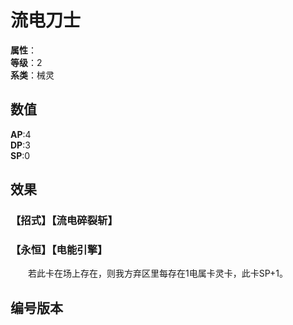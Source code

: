 <script setup>
let list = [
    { number: "SP01-009", url: "/packs/SP01" }
]
</script>

# 流电刀士

**属性**：<CardAttribute text="电"/><br/>
**等级**：2<br/>
**系类**：械灵

## 数值

**AP**:4<br/>
**DP**:3<br/>
**SP**:0

## 效果

### 【招式】【流电碎裂斩】

### 【永恒】【电能引擎】

&emsp;&emsp;若此卡在场上存在，则我方弃区里每存在1电属卡灵卡，此卡SP+1。

## 编号版本

<CardNumberBox :list="list"/>